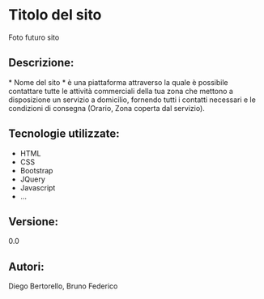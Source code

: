 <h1>Titolo del sito</h1>
<p>Foto futuro sito</p>
<h2>Descrizione:</h2>
<p>* Nome del sito * è una piattaforma attraverso la quale è possibile contattare tutte le attività commerciali della tua zona che mettono a disposizione un servizio a domicilio, fornendo tutti i contatti necessari e le condizioni di consegna (Orario, Zona coperta dal servizio). </p>
<h2>Tecnologie utilizzate:</h2>
<ul>
<li>HTML</li>
<li>CSS</li>
<li>Bootstrap</li>
<li>JQuery</li>
<li>Javascript</li>
<li>...</li>
</ul>
<h2>Versione:</h2>
<p>0.0</p>
<h2>Autori:</h2>
<p>Diego Bertorello, Bruno Federico</p>
